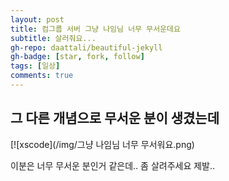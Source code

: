 ```yaml
---
layout: post
title: 컴그룹 서버 그냥 나임님 너무 무서운데요
subtitle: 살러줘요...
gh-repo: daattali/beautiful-jekyll
gh-badge: [star, fork, follow]
tags: [일상]
comments: true
---
```


## 그 다른 개념으로 무서운 분이 생겼는데 

[![xscode](/img/그냥 나임님 너무 무서워요.png) 

이분은 너무 무서운 분인거 같은데.. 좀 살려주세요 제발..